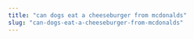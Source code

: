 ```yaml
---
title: "can dogs eat a cheeseburger from mcdonalds"
slug: "can-dogs-eat-a-cheeseburger-from-mcdonalds"
---
```


